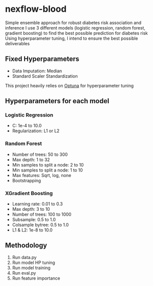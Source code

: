 # nexflow-blood
Simple ensemble approach for robust diabetes risk association and inference
I use 3 different models (logistic regression, random forest, gradient boosting) to find the best possible prediction for diabetes risk
Using hyperparameter tuning, I intend to ensure the best possible deliverables


## Fixed Hyperparameters

- Data Imputation: Median
- Standard Scaler Standardization

This project heavily relies on  [Optuna](https://github.com/optuna/optuna) for hyperparameter tuning


## Hyperparameters for each model

### Logistic Regression
- C: 1e-4 to 10.0
- Regularization: L1 or L2

### Random Forest
- Number of trees: 50 to 300
- Max depth: 1 to 32
- Min samples to split a node: 2 to 10
- Min samples to split a node: 1 to 10
- Max features: Sqrt, log, none
- Bootstrapping

### XGradient Boosting
- Learning rate: 0.01 to 0.3
- Max depth: 3 to 10
- Number of trees: 100 to 1000
- Subsample: 0.5 to 1.0
- Colsample bytree: 0.5 to 1.0
- L1 & L2: 1e-8 to 10.0 


## Methodology
1. Run data.py
2. Run model HP tuning
3. Run model training
4. Run eval.py
5. Run feature importance